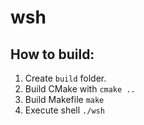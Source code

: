 # wsh

## How to build:
1. Create ```build``` folder.
2. Build CMake with ```cmake ..```
3. Build Makefile ```make```
4. Execute shell ```./wsh```
